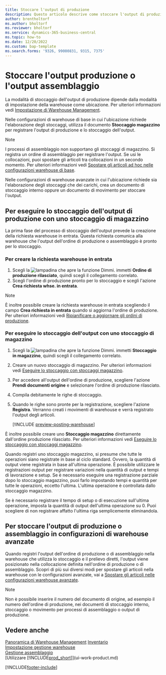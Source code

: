 ```yaml
---
title: Stoccare l'output di produzione
description: Questo articolo descrive come stoccare l'output di produzione.
author: brentholtorf
ms.author: bholtorf
ms.reviewer: bholtorf
ms.service: dynamics-365-business-central
ms.topic: how-to
ms.date: 12/20/2022
ms.custom: bap-template
ms.search.forms: '9326, 99000831, 9315, 7375'
---
```

# <a name="put-away-production-or-assembly-output"></a>Stoccare l'output produzione o l'output assemblaggio

La modalità di stoccaggio dell'output di produzione dipende dalla modalità di impostazione della warehouse come ubicazione. Per ulteriori informazioni vedi [Impostazione di Warehouse Management](warehouse-setup-warehouse.md).  

Nelle configurazioni di warehouse di base in cui l'ubicazione richiede l'elaborazione degli stoccaggi, utilizza il documento **Stoccaggio magazzino** per registrare l'output di produzione e lo stoccaggio dell'output.  

> [!NOTE]  
> I processi di assemblaggio non supportano gli stoccaggi di magazzino. Si registra un ordine di assemblaggio per registrare l'output. Se usi le collocazioni, puoi spostare gli articoli tra collocazioni in un secondo momento. Per ulteriori informazioni vedi [Spostare gli articoli ad hoc nelle configurazioni warehouse di base](warehouse-how-to-move-items-ad-hoc-in-basic-warehousing.md).  

Nelle configurazioni di warehouse avanzate in cui l'ubicazione richiede sia l'elaborazione degli stoccaggi che dei carichi, crea un documento di stoccaggio interno oppure un documento di movimento per stoccare l'output.  

## <a name="to-put-away-production-output-with-an-inventory-put-away"></a>Per eseguire lo stoccaggio dell'output di produzione con uno stoccaggio di magazzino

La prima fase del processo di stoccaggio dell'output prevede la creazione della richiesta warehouse in entrata. Questa richiesta comunica alla warehouse che l'output dell'ordine di produzione o assemblaggio è pronto per lo stoccaggio.

### <a name="to-create-the-inbound-warehouse-request"></a>Per creare la richiesta warehouse in entrata

1. Scegli la ![lampadina che apre la funzione Dimmi.](media/ui-search/search_small.png "Informazioni sull'operazione che si desidera eseguire") immetti **Ordine di produzione rilasciato**, quindi scegli il collegamento correlato.  
2. Scegli l'ordine di produzione pronto per lo stoccaggio e scegli l'azione **Crea richiesta whse. in entrata**.  

> [!NOTE]  
> È inoltre possibile creare la richiesta warehouse in entrata scegliendo il campo **Crea richiesta in entrata** quando si aggiorna l'ordine di produzione. Per ulteriori informazioni vedi [Ripianificare o aggiornare gli ordini di produzione](production-how-to-replan-refresh-production-orders.md).  

### <a name="to-put-output-away-with-an-inventory-put-away"></a>Per eseguire lo stoccaggio dell'output con uno stoccaggio di magazzino

1. Scegli la ![lampadina che apre la funzione Dimmi.](media/ui-search/search_small.png "Informazioni sull'operazione che si desidera eseguire") immetti **Stoccaggio in magazzino**, quindi scegli il collegamento correlato.  
2. Creare un nuovo stoccaggio di magazzino. Per ulteriori informazioni vedi [Eseguire lo stoccaggio con stoccaggi magazzino](warehouse-how-to-put-items-away-with-inventory-put-aways.md).
3. Per accedere all'output dell'ordine di produzione, scegliere l'azione **Prendi documenti origine** e selezionare l'ordine di produzione rilasciato.  
4. Compila debitamente le righe di stoccaggio.
5. Quando le righe sono pronte per la registrazione, scegliere l'azione **Registra**. Verranno creati i movimenti di warehouse e verrà registrato l'output degli articoli.  

    [!INCLUDE [preview-posting-warehouse](includes/preview-posting-warehouse.md)]

È inoltre possibile creare uno **Stoccaggio magazzino** direttamente dall'ordine produzione rilasciato. Per ulteriori informazioni vedi [Eseguire lo stoccaggio con stoccaggi magazzino](warehouse-how-to-put-items-away-with-inventory-put-aways.md).  

Quando registri uno stoccaggio magazzino, si presume che tutte le operazioni siano registrate in base al ciclo standard. Ovvero, la quantità di output viene registrata in base all'ultima operazione. È possibile utilizzare le registrazioni output per registrare variazioni nella quantità di output e tempi di lavorazione e setup. Se è necessario eseguire una registrazione parziale dopo lo stoccaggio magazzino, puoi farlo impostando tempi e quantità per tutte le operazioni, eccetto l'ultima. L'ultima operazione è controllata dallo stoccaggio magazzino.  

Se è necessario registrare il tempo di setup o di esecuzione sull'ultima operazione, imposta la quantità di output dell'ultima operazione su 0. Puoi scegliere di non registrare affatto l'ultima riga semplicemente eliminandola.

## <a name="to-put-assembly-and-production-output-away-in-advanced-warehouse-configurations"></a>Per stoccare l'output di produzione o assemblaggio in configurazioni di warehouse avanzate

Quando registri l'output dell'ordine di produzione o di assemblaggio nella warehouse che utilizza lo stoccaggio e il prelievo diretti, l'output viene posizionato nella collocazione definita nell'ordine di produzione o di assemblaggio. Scopri di più sui diversi modi per spostare gli articoli nella warehouse con le configurazioni avanzate, vai a [Spostare gli articoli nelle configurazioni warehouse avanzate](warehouse-how-to-move-items-in-advanced-warehousing.md#to-move-items-with-the-warehouse-movement-worksheet).

> [!NOTE]  
> Non è possibile inserire il numero del documento di origine, ad esempio il numero dell'ordine di produzione, nei documenti di stoccaggio interno, stoccaggio o movimento per processi di assemblaggio o output di produzione.  

## <a name="see-also"></a>Vedere anche

[Panoramica di Warehouse Management](design-details-warehouse-management.md)
[Inventario](inventory-manage-inventory.md)  
[Impostazione gestione warehouse](warehouse-setup-warehouse.md)  
[Gestione assemblaggio](assembly-assemble-items.md)  
[Utilizzare [!INCLUDE[prod_short](includes/prod_short.md)]](ui-work-product.md)

[!INCLUDE[footer-include](includes/footer-banner.md)]
